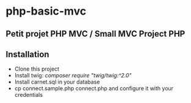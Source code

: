 # php-basic-mvc
## Petit projet PHP MVC / Small MVC Project PHP 

## Installation

- Clone this project
- Install twig: *composer require "twig/twig:^2.0"*
- Install carnet.sql in your database
- cp connect.sample.php connect.php and configure it with your credentials



